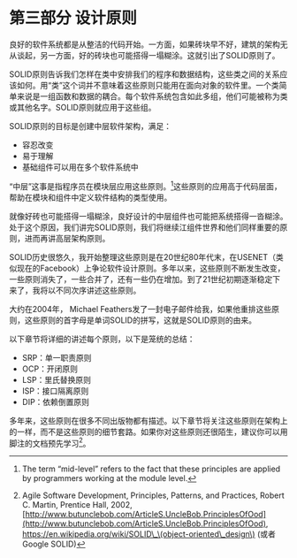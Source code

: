 # 第三部分 设计原则

良好的软件系统都是从整洁的代码开始。一方面，如果砖块早不好，建筑的架构无从谈起，另一方面，好的砖块也可能搭得一塌糊涂。这就引出了SOLID原则了。

SOLID原则告诉我们怎样在类中安排我们的程序和数据结构，这些类之间的关系应该如何。用“类”这个词并不意味着这些原则只能用在面向对象的软件里。一个类简单来说是一组函数和数据的耦合。每个软件系统包含如此多组，他们可能被称为类或其他名字。SOLID原则就应用于这些组。

SOLID原则的目标是创建中层软件架构，满足：

* 容忍改变
* 易于理解
* 基础组件可以用在多个软件系统中

“中层”这事是指程序员在模块层应用这些原则。[^1]这些原则的应用高于代码层面，帮助在模块和组件中定义软件结构的类型使用。

就像好砖也可能搭得一塌糊涂，良好设计的中层组件也可能把系统搭得一沓糊涂。处于这个原因，我们讲完SOLID原则，我们将继续江组件世界和他们同样重要的原则，进而再讲高层架构原则。

SOLID历史很悠久，我开始整理这些原则是在20世纪80年代末，在USENET（类似现在的Facebook）上争论软件设计原则。多年以来，这些原则不断发生改变，一些原则消失了，一些合并了，还有一些仍在增加。到了21世纪初期逐渐稳定下来了，我将以不同次序讲述这些原则。

大约在2004年， Michael Feathers发了一封电子邮件给我，如果他重排这些原则，这些原则的首字母是单词SOLID的拼写，这就是SOLID原则的由来。

以下章节将详细的讲述每个原则，以下是笼统的总结：

* SRP：单一职责原则
* OCP：开闭原则
* LSP：里氏替换原则
* ISP：接口隔离原则
* DIP：依赖倒置原则

多年来，这些原则在很多不同出版物都有描述。以下章节将关注这些原则在架构上的一样，而不是这些原则的细节套路。如果你对这些原则还很陌生，建议你可以用脚注的文档预先学习[^2]。

[^1]: The term “mid-level” refers to the fact that these principles are applied by programmers working at the module level.

[^2]: Agile Software Development, Principles, Patterns, and Practices, Robert C. Martin, Prentice Hall, 2002,[http://www.butunclebob.com/ArticleS.UncleBob.PrinciplesOfOod](http://www.butunclebob.com/ArticleS.UncleBob.PrinciplesOfOod), https://en.wikipedia.org/wiki/SOLID\_\(object-oriented\_design\) \(或者Google SOLID\)


